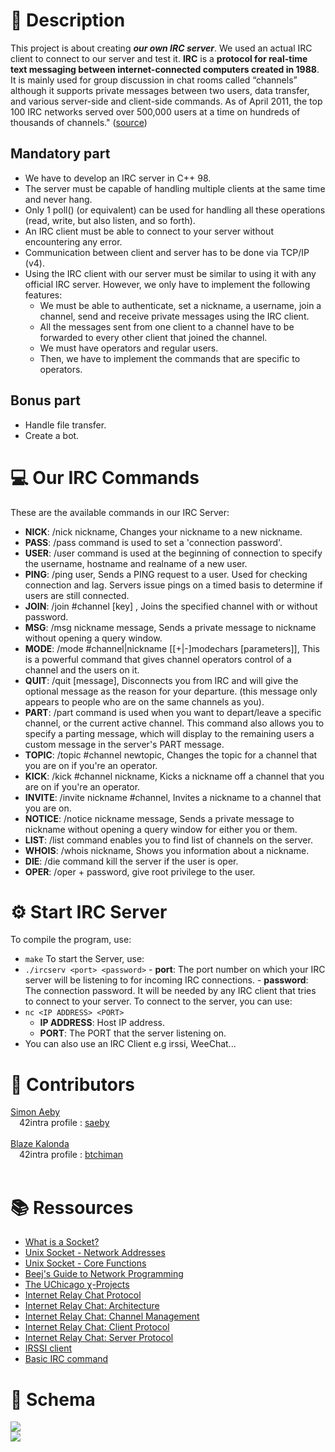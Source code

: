 # 🚀 Description

This project is about creating **_our own IRC server_**. We used an actual IRC client to connect to our server and test it.
**IRC** is a **protocol for real-time text messaging between internet-connected computers created in 1988**. It is mainly used for group discussion in chat rooms called “channels” although it supports private messages between two users, data transfer, and various server-side and client-side commands. As of April 2011, the top 100 IRC networks served over 500,000 users at a time on hundreds of thousands of channels." ([source](https://www.radware.com/security/ddos-knowledge-center/ddospedia/irc-internet-relay-chat/))

## Mandatory part

- We have to develop an IRC server in C++ 98.
- The server must be capable of handling multiple clients at the same time and never hang.
- Only 1 poll() (or equivalent) can be used for handling all these operations (read, write, but also listen, and so forth).
- An IRC client must be able to connect to your server without encountering any error.
- Communication between client and server has to be done via TCP/IP (v4).
- Using the IRC client with our server must be similar to using it with any official IRC server. However, we only have to implement the following features:
  - We must be able to authenticate, set a nickname, a username, join a channel, send and receive private messages using the IRC client.
  - All the messages sent from one client to a channel have to be forwarded to every other client that joined the channel.
  - We must have operators and regular users.
  - Then, we have to implement the commands that are specific to operators.

## Bonus part

- Handle file transfer.
- Create a bot.

# 💻 Our IRC Commands

These are the available commands in our IRC Server:

- **NICK**: /nick nickname, Changes your nickname to a new nickname.
- **PASS**: /pass command is used to set a 'connection password'.
- **USER**: /user command is used at the beginning of connection to specify the username, hostname and realname of a new user.
- **PING**: /ping user, Sends a PING request to a user. Used for checking connection and lag. Servers issue pings on a timed basis to determine if users are still connected.
- **JOIN**: /join #channel [key] , Joins the specified channel with or without password.
- **MSG**: /msg nickname message, Sends a private message to nickname without opening a query window.
- **MODE**: /mode #channel|nickname [[+|-]modechars [parameters]], This is a powerful command that gives channel operators control of a channel and the users on it.
- **QUIT**: /quit [message], Disconnects you from IRC and will give the optional message as the reason for your departure. (this message only appears to people who are on the same channels as you).
- **PART**: /part command is used when you want to depart/leave a specific channel, or the current active channel. This command also allows you to specify a parting message, which will display to the remaining users a custom message in the server's PART message.
- **TOPIC**: /topic #channel newtopic, Changes the topic for a channel that you are on if you're an operator.
- **KICK**: /kick #channel nickname, Kicks a nickname off a channel that you are on if you're an operator.
- **INVITE**: /invite nickname #channel, Invites a nickname to a channel that you are on.
- **NOTICE**: /notice nickname message, Sends a private message to nickname without opening a query window for either you or them.
- **LIST**: /list command enables you to find list of channels on the server.
- **WHOIS**: /whois nickname, Shows you information about a nickname.
- **DIE**: /die command kill the server if the user is oper.
- **OPER**: /oper + password, give root privilege to the user.

# ⚙️ Start IRC Server

To compile the program, use:

- `make`
  To start the Server, use:
- `./ircserv <port> <password>` - **port**: The port number on which your IRC server will be listening to for incoming IRC connections. - **password**: The connection password. It will be needed by any IRC client that tries to connect to your server.
  To connect to the server, you can use:
- `nc <IP ADDRESS> <PORT>`
  - **IP ADDRESS**: Host IP address.
  - **PORT**: The PORT that the server listening on.
- You can also use an IRC Client e.g irssi, WeeChat...

# 🧠 Contributors

[Simon Aeby](https://github.com/Laendrun)<br/>
&emsp;42intra profile : [saeby](https://profile.intra.42.fr/users/saeby) <br/>
<br/>
[Blaze Kalonda](https://github.com/blaisek)<br/>
&emsp;42intra profile : [btchiman](https://profile.intra.42.fr/users/btchiman) <br/>
<br/>

# 📚 Ressources

- [What is a Socket?](https://www.tutorialspoint.com/unix_sockets/what_is_socket.htm)
- [Unix Socket - Network Addresses](https://www.tutorialspoint.com/unix_sockets/network_addresses.htm)
- [Unix Socket - Core Functions](https://www.tutorialspoint.com/unix_sockets/socket_core_functions.htm)
- [Beej's Guide to Network Programming](https://beej.us/guide/bgnet/html/)
- [The UChicago χ-Projects](http://chi.cs.uchicago.edu/chirc/index.html)
- [Internet Relay Chat Protocol](https://datatracker.ietf.org/doc/html/rfc1459)
- [Internet Relay Chat: Architecture](https://datatracker.ietf.org/doc/html/rfc2810)
- [Internet Relay Chat: Channel Management](https://datatracker.ietf.org/doc/html/rfc2811)
- [Internet Relay Chat: Client Protocol](https://datatracker.ietf.org/doc/html/rfc2812)
- [Internet Relay Chat: Server Protocol](https://datatracker.ietf.org/doc/html/rfc2813)
- [IRSSI client](https://irssi.org/)
- [Basic IRC command](https://www.mirc.com/help/html/index.html?basic_irc_commands.html)

# 🔬 Schema

<img src="assets/irc-shema.png">
<br/>
<img src="assets/network.png">
